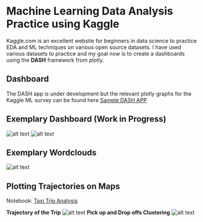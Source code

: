 # Machine Learning Data Analysis Practice using Kaggle

Kaggle.com is an excellent website for beginners in data science to practice EDA and ML techniques on various open source datasets. I have used various datasets to practice and my goal now is to create a dashboards using the **DASH** framework from plotly.

## Dashboard
The DASH app is under development but the relevant plotly graphs for the Kaggle ML survey can be found here
[Sample DASH APP](https://my-kaggle-ml-app.herokuapp.com/)

## Exemplary Dashboard (Work in Progress)
![alt text](https://github.com/harisyammnv/Machine_learning_practice_kaggle/blob/master/dashboard_example.PNG)
![alt text](https://github.com/harisyammnv/Machine_learning_practice_kaggle/blob/master/dashboard_example2.PNG)

## Exemplary Wordclouds
![alt text](https://github.com/harisyammnv/Machine_learning_practice_kaggle/blob/master/NLP_word_clouds.png)

## Plotting Trajectories on Maps
Notebook: [Taxi Trip Analysis](https://github.com/harisyammnv/Machine_learning_practice_kaggle/blob/master/taxi_trip_analysis.ipynb)

**Trajectory of the Trip**
![alt text](https://github.com/harisyammnv/Machine_learning_practice_kaggle/blob/master/trip_1.PNG)
**Pick up and Drop offs Clustering**
![alt text](https://github.com/harisyammnv/Machine_learning_practice_kaggle/blob/master/trip_clustering.PNG)
